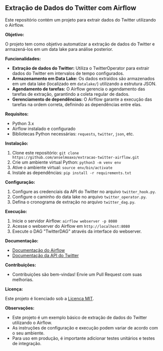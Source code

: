 ## Extração de Dados do Twitter com Airflow

Este repositório contém um projeto para extrair dados do Twitter utilizando o Airflow.

**Objetivo:**

O projeto tem como objetivo automatizar a extração de dados do Twitter e armazená-los em um data lake para análise posterior.

**Funcionalidades:**

- **Extração de dados do Twitter:**  Utiliza o TwitterOperator para extrair dados do Twitter em intervalos de tempo configurados.
- **Armazenamento em Data Lake:** Os dados extraídos são armazenados em um data lake (localizado em `datalake/`) utilizando a estrutura JSON.
- **Agendamento de tarefas:** O Airflow gerencia o agendamento das tarefas de extração, garantindo a coleta regular de dados.
- **Gerenciamento de dependências:** O Airflow garante a execução das tarefas na ordem correta, definindo as dependências entre elas.

**Requisitos:**

- Python 3.x
- Airflow instalado e configurado
- Bibliotecas Python necessárias: `requests`, `twitter`, `json`, etc.

**Instalação:**

1. Clone este repositório: `git clone https://github.com/anselmoaxo/extracao-twitter-airflow.git`
2. Crie um ambiente virtual Python: `python3 -m venv env`
3. Ative o ambiente virtual: `source env/bin/activate`
4. Instale as dependências: `pip install -r requirements.txt`

**Configuração:**

1. Configure as credenciais da API do Twitter no arquivo `twitter_hook.py`.
2. Configure o caminho do data lake no arquivo `twitter_operator.py`.
3. Defina o cronograma de extração no arquivo `twitter_dag.py`.

**Execução:**

1. Inicie o servidor Airflow: `airflow webserver -p 8080`
2. Acesse o webserver do Airflow em `http://localhost:8080`
3. Execute o DAG "TwitterDAG" através da interface do webserver.

**Documentação:**

- [Documentação do Airflow](https://airflow.apache.org/docs/stable/)
- [Documentação da API do Twitter](https://developer.twitter.com/en/docs/twitter-api)

**Contribuições:**

- Contribuições são bem-vindas! Envie um Pull Request com suas melhorias.

**Licença:**

Este projeto é licenciado sob a [Licença MIT](LICENSE).

**Observações:**

- Este projeto é um exemplo básico de extração de dados do Twitter utilizando o Airflow.
- As instruções de configuração e execução podem variar de acordo com o seu ambiente.
- Para uso em produção, é importante adicionar testes unitários e testes de integração.
